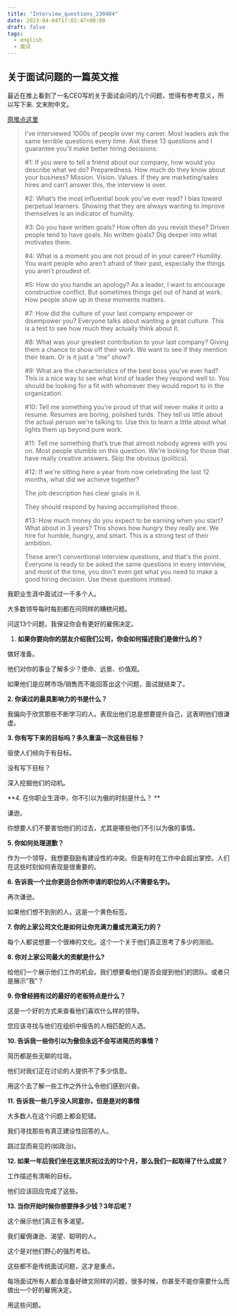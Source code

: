 ```yaml
---
title: "Interview_questions_230404"
date: 2023-04-04T17:02:47+08:00
draft: false
tags:
  - english
  - 面试
---
```




## 关于面试问题的一篇英文推

最近在推上看到了一名CEO写的关于面试会问的几个问题，觉得有参考意义，所以写下来.  文末附中文。

[原推点这里](https://twitter.com/mbertulli/status/1638194777891000321)

> I’ve interviewed 1000s of people over my career. Most leaders ask the same terrible questions every time. Ask these 13 questions and I guarantee you'll make better hiring decisions:
>
> 
>
> \#1: If you were to tell a friend about our company, how would you describe what we do? Preparedness. How much do they know about your business? Mission. Vision. Values. If they are marketing/sales hires and can’t answer this, the interview is over.
>
> \#2: What’s the most influential book you’ve ever read? I bias toward perpetual learners. Showing that they are always wanting to improve themselves is an indicator of humility.
>
> \#3: Do you have written goals? How often do you revisit these? Driven people tend to have goals. No written goals? Dig deeper into what motivates them.
>
> \#4: What is a moment you are not proud of in your career? Humility. You want people who aren’t afraid of their past, especially the things you aren’t proudest of.
>
> \#5: How do you handle an apology? As a leader, I want to encourage constructive conflict. But sometimes things get out of hand at work. How people show up in these moments matters.
>
> \#7: How did the culture of your last company empower or disempower you? Everyone talks about wanting a great culture. This is a test to see how much they actually think about it.
>
> \#8: What was your greatest contribution to your last company? Giving them a chance to show off their work. We want to see if they mention their team. Or is it just a “me” show?
>
> \#9: What are the characteristics of the best boss you’ve ever had? This is a nice way to see what kind of leader they respond well to. You should be looking for a fit with whomever they would report to in the organization.
>
> \#10: Tell me something you’re proud of that will never make it onto a resume. Resumes are boring, polished turds. They tell us little about the actual person we're talking to. Use this to learn a little about what lights them up beyond pure work.
>
> \#11: Tell me something that’s true that almost nobody agrees with you on. Most people stumble on this question. We're looking for those that have really creative answers. Skip the obvious (politics).
>
> \#12: If we're sitting here a year from now celebrating the last 12 months, what did we achieve together? 
>
> The job description has clear goals in it. 
>
> They should respond by having accomplished those.
>
> \#13: How much money do you expect to be earning when you start? What about in 3 years? This shows how hungry they really are. We hire for humble, hungry, and smart. This is a strong test of their ambition.
>
> These aren’t conventional interview questions, and that's the point. Everyone is ready to be asked the same questions in every interview, and most of the time, you don't even get what you need to make a good hiring decision. Use these questions instead.



我职业生涯中面试过一千多个人。

大多数领导每时每刻都在问同样的糟糕问题。

问这13个问题，我保证你会有更好的雇佣决定。

1. **如果你要向你的朋友介绍我们公司，你会如何描述我们是做什么的？**

做好准备。

他们对你的事业了解多少？使命、远景、价值观。

如果他们是应聘市场/销售而不能回答出这个问题，面试就结束了。

**2. 你读过的最具影响力的书是什么？**

我偏向于欣赏那些不断学习的人。表现出他们总是想要提升自己，这表明他们很谦虚。

**3. 你有写下来的目标吗？多久重温一次这些目标？**

驱使人们倾向于有目标。

没有写下目标？

深入挖掘他们的动机。

**4. 在你职业生涯中，你不引以为傲的时刻是什么？ **

谦逊。

你想要人们不要害怕他们的过去，尤其是哪些他们不引以为傲的事情。

**5. 你如何处理道歉？**

作为一个领导，我想要鼓励有建设性的冲突。但是有时在工作中会超出掌控。人们在这些时刻如何表现是很重要的。

**6. 告诉我一个比你更适合你所申请的职位的人(不需要名字)。**

再次谦逊。

如果他们想不到别的人，这是一个黄色标签。

**7. 你的上家公司文化是如何让你充满力量或充满无力的？**

每个人都说想要一个很棒的文化。这个一个关于他们真正思考了多少的测验。

**8. 你对上家公司最大的贡献是什么?**

给他们一个展示他们工作的机会。我们想要看他们是否会提到他们的团队。或者只是展示“我”？

**9. 你曾经拥有过的最好的老板特点是什么？**

这是一个好的方式来查看他们喜欢什么样的领导。

您应该寻找与他们在组织中报告的人相匹配的人选。

**10. 告诉我一些你引以为傲但永远不会写进简历的事情？**

简历都是些无聊的垃圾。

他们对我们正在讨论的人提供不了多少信息。

用这个去了解一些工作之外什么令他们感到兴奋。

**11. 告诉我一些几乎没人同意你，但是是对的事情**

大多数人在这个问题上都会犯错。

我们寻找那些有真正建设性回答的人。

跳过显而易见的(如政治)。

**12. 如果一年后我们坐在这里庆祝过去的12个月，那么我们一起取得了什么成就？**

工作描述有清晰的目标。

他们应该回应完成了这些。

**13. 当你开始时候你想要挣多少钱？3年后呢？**

这个展示他们真正有多渴望。

我们雇佣谦逊、渴望、聪明的人。

这个是对他们野心的强烈考验。



这些都不是传统面试问题，这才是重点。

每场面试所有人都会准备好碑文同样的问题，很多时候，你甚至不能你需要什么而做出一个好的雇佣决定。

用这些问题。

